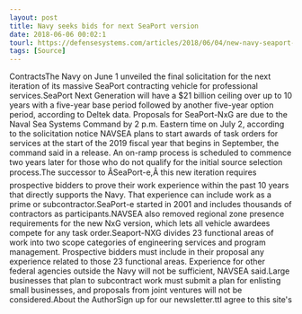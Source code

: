 ```yaml
---
layout: post
title: Navy seeks bids for next SeaPort version
date: 2018-06-06 00:02:1
tourl: https://defensesystems.com/articles/2018/06/04/new-navy-seaport-rfp.aspx
tags: [Source]
---
```

ContractsThe Navy on June 1 unveiled the final solicitation for the next iteration of its massive SeaPort contracting vehicle for professional services.SeaPort Next Generation will have a $21 billion ceiling over up to 10 years with a five-year base period followed by another five-year option period, according to Deltek data. Proposals for SeaPort-NxG are due to the Naval Sea Systems Command by 2 p.m. Eastern time on July 2, according to the solicitation notice NAVSEA plans to start awards of task orders for services at the start of the 2019 fiscal year that begins in September, the command said in a release. An on-ramp process is scheduled to commence two years later for those who do not qualify for the initial source selection process.The successor to ÂSeaPort-e,Â this new iteration requires prospective bidders to prove their work experience within the past 10 years that directly supports the Navy. That experience can include work as a prime or subcontractor.SeaPort-e started in 2001 and includes thousands of contractors as participants.NAVSEA also removed regional zone presence requirements for the new NxG version, which lets all vehicle awardees compete for any task order.Seaport-NXG divides 23 functional areas of work into two scope categories of engineering services and program management. Prospective bidders must include in their proposal any experience related to those 23 functional areas. Experience for other federal agencies outside the Navy will not be sufficient, NAVSEA said.Large businesses that plan to subcontract work must submit a plan for enlisting small businesses, and proposals from joint ventures will not be considered.About the AuthorSign up for our newsletter.ttI agree to this site's 